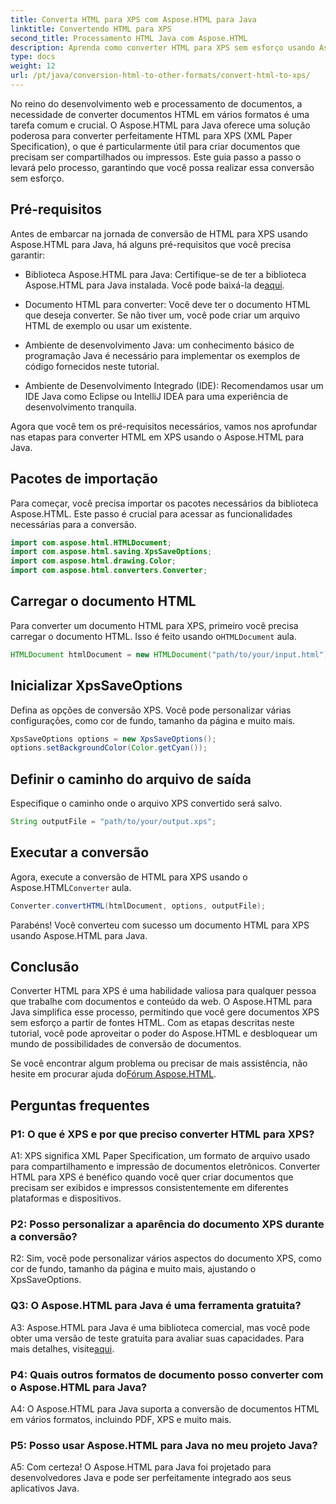 ```yaml
---
title: Converta HTML para XPS com Aspose.HTML para Java
linktitle: Convertendo HTML para XPS
second_title: Processamento HTML Java com Aspose.HTML
description: Aprenda como converter HTML para XPS sem esforço usando Aspose.HTML para Java. Crie documentos multiplataforma com facilidade.
type: docs
weight: 12
url: /pt/java/conversion-html-to-other-formats/convert-html-to-xps/
---
```

No reino do desenvolvimento web e processamento de documentos, a necessidade de converter documentos HTML em vários formatos é uma tarefa comum e crucial. O Aspose.HTML para Java oferece uma solução poderosa para converter perfeitamente HTML para XPS (XML Paper Specification), o que é particularmente útil para criar documentos que precisam ser compartilhados ou impressos. Este guia passo a passo o levará pelo processo, garantindo que você possa realizar essa conversão sem esforço.

## Pré-requisitos

Antes de embarcar na jornada de conversão de HTML para XPS usando Aspose.HTML para Java, há alguns pré-requisitos que você precisa garantir:

-  Biblioteca Aspose.HTML para Java: Certifique-se de ter a biblioteca Aspose.HTML para Java instalada. Você pode baixá-la de[aqui](https://releases.aspose.com/html/java/).

- Documento HTML para converter: Você deve ter o documento HTML que deseja converter. Se não tiver um, você pode criar um arquivo HTML de exemplo ou usar um existente.

- Ambiente de desenvolvimento Java: um conhecimento básico de programação Java é necessário para implementar os exemplos de código fornecidos neste tutorial.

- Ambiente de Desenvolvimento Integrado (IDE): Recomendamos usar um IDE Java como Eclipse ou IntelliJ IDEA para uma experiência de desenvolvimento tranquila.

Agora que você tem os pré-requisitos necessários, vamos nos aprofundar nas etapas para converter HTML em XPS usando o Aspose.HTML para Java.

## Pacotes de importação

Para começar, você precisa importar os pacotes necessários da biblioteca Aspose.HTML. Este passo é crucial para acessar as funcionalidades necessárias para a conversão.

```java
import com.aspose.html.HTMLDocument;
import com.aspose.html.saving.XpsSaveOptions;
import com.aspose.html.drawing.Color;
import com.aspose.html.converters.Converter;
```

## Carregar o documento HTML

 Para converter um documento HTML para XPS, primeiro você precisa carregar o documento HTML. Isso é feito usando o`HTMLDocument` aula.

```java
HTMLDocument htmlDocument = new HTMLDocument("path/to/your/input.html");
```

## Inicializar XpsSaveOptions

Defina as opções de conversão XPS. Você pode personalizar várias configurações, como cor de fundo, tamanho da página e muito mais.

```java
XpsSaveOptions options = new XpsSaveOptions();
options.setBackgroundColor(Color.getCyan());
```

## Definir o caminho do arquivo de saída

Especifique o caminho onde o arquivo XPS convertido será salvo.

```java
String outputFile = "path/to/your/output.xps";
```

## Executar a conversão

Agora, execute a conversão de HTML para XPS usando o Aspose.HTML`Converter` aula.

```java
Converter.convertHTML(htmlDocument, options, outputFile);
```

Parabéns! Você converteu com sucesso um documento HTML para XPS usando Aspose.HTML para Java.

## Conclusão

Converter HTML para XPS é uma habilidade valiosa para qualquer pessoa que trabalhe com documentos e conteúdo da web. O Aspose.HTML para Java simplifica esse processo, permitindo que você gere documentos XPS sem esforço a partir de fontes HTML. Com as etapas descritas neste tutorial, você pode aproveitar o poder do Aspose.HTML e desbloquear um mundo de possibilidades de conversão de documentos.

 Se você encontrar algum problema ou precisar de mais assistência, não hesite em procurar ajuda do[Fórum Aspose.HTML](https://forum.aspose.com/).

## Perguntas frequentes

### P1: O que é XPS e por que preciso converter HTML para XPS?

A1: XPS significa XML Paper Specification, um formato de arquivo usado para compartilhamento e impressão de documentos eletrônicos. Converter HTML para XPS é benéfico quando você quer criar documentos que precisam ser exibidos e impressos consistentemente em diferentes plataformas e dispositivos.

### P2: Posso personalizar a aparência do documento XPS durante a conversão?

R2: Sim, você pode personalizar vários aspectos do documento XPS, como cor de fundo, tamanho da página e muito mais, ajustando o XpsSaveOptions.

### Q3: O Aspose.HTML para Java é uma ferramenta gratuita?

 A3: Aspose.HTML para Java é uma biblioteca comercial, mas você pode obter uma versão de teste gratuita para avaliar suas capacidades. Para mais detalhes, visite[aqui](https://releases.aspose.com/html/java).

### P4: Quais outros formatos de documento posso converter com o Aspose.HTML para Java?

A4: O Aspose.HTML para Java suporta a conversão de documentos HTML em vários formatos, incluindo PDF, XPS e muito mais.

### P5: Posso usar Aspose.HTML para Java no meu projeto Java?

A5: Com certeza! O Aspose.HTML para Java foi projetado para desenvolvedores Java e pode ser perfeitamente integrado aos seus aplicativos Java.